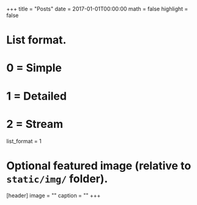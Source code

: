 +++
title = "Posts"
date = 2017-01-01T00:00:00
math = false
highlight = false

# List format.
#   0 = Simple
#   1 = Detailed
#   2 = Stream
list_format = 1

# Optional featured image (relative to `static/img/` folder).
[header]
image = ""
caption = ""
+++
